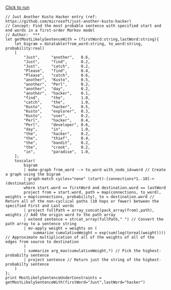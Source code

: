 [Click to run](https://dataexplorer.azure.com/clusters/help/databases/Samples?query=H4sIAAAAAAAAA4VW34%2FaOBB%2B568Y5SmpCD%2FabR%2BoqFRV6p3arrS602kfqgqZZEhcnDiyHVjau%2F%2F9xjYxhoU2qxXYfPPNN%2BPxTKZT%2BNRrA%2B9baWpU8JkWEv5kxZYW2Bp1gFThZgG1MZ1eTKcVN3W%2FnhSymTa8UFLLjZl%2BJ6uceYp8ayny2lFko%2BkUPsi2wM4s4CNvSyAMNJJcdkqu2VogaPKDBIE9cYPusOAbjiVow5QBRjZI%2F3upSg28BQYbrsgfrUnjPVNbuSPGEoV19r43tVQLgEcuBGcN3Bd%2FyL6qId37jaao7NpGkI0EGqjQ3JOeL3yL4vD3UcujlbKE1Ll6JFcLbRRvq7FgZ%2Bvs5wjosTxrXinyt4SSGfqjyNKNks1qH1mDkedrnwQuuDksFDKRgeP76j%2Fsk9jzScb%2B%2BzHHbjmbvBlfR20oz8fvhHp5A1UwU9THxTnqQSDT6H664Lq7gTrninVFihNXXAH1%2BgbqAZW4rj5GlewwgH6B8lXogbPJPEJFcSUED1zzySxCRXH9AhXFdeHx9Q0UPnVCKo%2BbTV7dQPV6YHp2QqccXXi8u4EqcYdCdg54fkJRJhPehhAvYoyiv%2FD48gbK1Bw34bTvbqDWdL%2B5%2BR0XNRq5vVqrkeKkY4qV3NdkUP%2FtrfswUhdMMJUGU39fw%2FJfaNgWc9rraggXF%2FL83XBpXX9atdRpVrxcuh3b3ejaGqSu5C17TffaNbln%2FA6QN7akoDgUAvUyaWWLCaSu1WX510K2LRaGy1a%2FmE8m89m3%2FF1aoja8ZXY3C3R7KnH0LXLipCyXEJqVa5qRWUAM3SvQUP%2F5Tg5dwNS6TnzUmphrgQ3r0khWaGHZGPbIq9roa6Cor2XWxLbFSz2UvL%2FQ9IpauhAgNy5rlJDcJofTaTkJGtL5DGrZaZAKNrinqQJrNHvE1lmcBsZHG7%2BL%2FQvF6SdGlP8Qay%2FEgw%2BOKcUOK1JOFz3tqKxXbsc17mxs3Udh2ulS%2BgEmFa9oFLkwKDi75dLlrCOX%2BGTs7AoTzmZYka%2FBzVHJOIEkAz8qd0hD75zQumAnEj874sLd5azrxOGolLwMkmULp4K3j%2B6bhin%2BA6Hom17QaezwcbCirpQSIBWySo204yj1RBk9LvyOcvjEG1vwZG14Z8%2FJnqg9vugUg%2F%2BzXSwr1L7UtOwVhUKBRWURlGZRcCfFTFWrhj2ll8rHL5y4B15snZuaNok0H2rQHELurlRDSOupHO3rjC8tl%2BlB%2Fu94s9F%2Fb0cdWRh4%2FkLxT0tvK3S8RMkIYS%2FNzReP01vH8jixh3u7HHpv9j9IaS5OuQkAAA%3D%3D)

```kql
// Just Another Kusto Hacker entry (ref: https://github.com/microsoft/just-another-kusto-hacker)
// Concept: Find the most probable sentence with specified start and end words in a first-order Markov model
// Author:  ***
let getMostLikelySentenceWith = (firstWord:string,lastWord:string){
    let bigram = datatable(from_word:string, to_word:string, probability:real) 
    [ 
        "Just",     "another",   0.6,
        "Just",     "find",      0.2,
        "Just",     "catch",     0.2,
        "Please",   "find",      0.4,
        "Please",   "catch",     0.6,
        "another",  "Kusto",     0.5,
        "another",  "Perl",      0.2,
        "another",  "day",       0.2,
        "another",  "hacker",    0.1,
        "find",     "the",       1.0,
        "catch",    "the",       1.0,
        "Kusto",    "hacker",    0.5,
        "Kusto",    "explorer",  0.3,
        "Kusto",    "user",      0.2,
        "Perl",     "hacker",    0.4,
        "Perl",     "developer", 0.6,
        "day",      "in",        1.0,
        "the",      "hacker",    0.2,
        "the",      "thief",     0.4,
        "the",      "bandit",    0.2,
        "the",      "crook",     0.2,
        "in",       "paradise",  1.0,
    ];
    toscalar(
        bigram
        | make-graph from_word --> to_word with_node_id=word // Create a graph using the bigram
        | graph-match cycles="none" (start)-[connections*1..10]->(destination)
        where start.word == firstWord and destination.word == lastWord
        project from = start.word, path = map(connections, to_word), weights = map(connections, probability), to = destination.word // Return all of the non-cyclical paths (10 hops or fewer) between the specified First and Last words
        | project fullPath = array_concat(pack_array(from),path), weights // Add the origin word to the path array
        | extend sentence = strcat_array(fullPath," ") // Convert the path array to a sentence string
        | mv-apply weight = weights on (
            summarize cumulativeWeight = exp(sum(log(toreal(weight)))) // Approximate multiplication of all of the weights of all of the edges from source to destination
        )
        | summarize arg_max(cumulativeWeight,*) // Pick the highest-probabilty sentence
        | project sentence // Return just the string of the highest-probabilty sentence
    )
};
print MostLikelySentenceUnderConstraints = getMostLikelySentenceWith(firstWord="Just",lastWord="hacker")
```